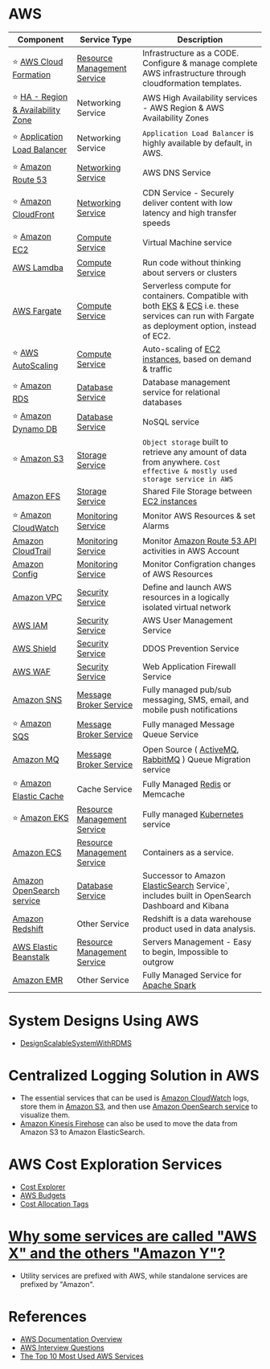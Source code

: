 
# AWS

Component| Service Type                                           | Description                                                                                                                                                          |
-----------|--------------------------------------------------------|----------------------------------------------------------------------------------------------------------------------------------------------------------------------|
:star: [AWS Cloud Formation](AWSResourceMgmtServices/CloudFormation/AWSCloudFormation.md) | [Resource Management Service](AWSResourceMgmtServices) | Infrastructure as a CODE. Configure & manage complete AWS infrastructure through cloudformation templates.                                                           |
:star: [HA - Region & Availability Zone](NetworkingAndContentDelivery/HA-Region-AZ.md)| Networking Service                                | AWS High Availability services - AWS Region & AWS Availability Zones                                                                                                 |
:star: [Application Load Balancer](https://docs.aws.amazon.com/elasticloadbalancing/latest/application/introduction.html)| Networking Service                                     | `Application Load Balancer` is highly available by default, in AWS.                                                                                                  |
:star: [Amazon Route 53](NetworkingAndContentDelivery/AmazonRoute53.md)| [Networking Service](NetworkingAndContentDelivery)               | AWS DNS Service                                                                                                                                                      |
:star: [Amazon CloudFront](NetworkingAndContentDelivery/AmazonCloudFront.md) | [Networking Service](NetworkingAndContentDelivery)               | CDN Service - Securely deliver content with low latency and high transfer speeds                                                                                     |
:star: [Amazon EC2](ComputeServices/AmazonEC2.md) | [Compute Service](ComputeServices)                     | Virtual Machine service                                                                                                                                              |
[AWS Lamdba](ComputeServices/AWSLambda.md) | [Compute Service](ComputeServices)                     | Run code without thinking about servers or clusters                                                                                                                  |
[AWS Fargate ](ComputeServices/AWSFargate.md) | [Compute Service](ComputeServices) | Serverless compute for containers. Compatible with both [EKS](EKS.md) & [ECS](ECS.md) i.e. these services can run with Fargate as deployment option, instead of EC2. |
:star: [AWS AutoScaling](AWSResourceMgmtServices/AWSAutoScaling.md) | [Compute Service](ComputeServices)                     | Auto-scaling of [EC2 instances](ComputeServices/AmazonEC2.md), based on demand & traffic                                                                                   |
:star: [Amazon RDS](DatabaseServices/AmazonRDS.md) | [Database Service](DatabaseServices)                   | Database management service for relational databases                                                                                                                 |
:star: [Amazon Dynamo DB](DatabaseServices/AmazonDynamoDB.md) | [Database Service](DatabaseServices)                   | NoSQL service                                                                                                                                                        |
:star: [Amazon S3](StorageServices/AmazonS3.md) | [Storage Service](StorageServices)                     | `Object storage` built to retrieve any amount of data from anywhere. `Cost effective & mostly used storage service in AWS`                                            |
[Amazon EFS](StorageServices/AmazonEFS.md) | [Storage Service](StorageServices)                     | Shared File Storage between [EC2 instances](ComputeServices/AmazonEC2.md)                                                                                                  |
:star: [Amazon CloudWatch](MonitoringServices/AmazonCloudWatch.md) | [Monitoring Service](MonitoringServices)               | Monitor AWS Resources & set Alarms                                                                                                                                   |
[Amazon CloudTrail](MonitoringServices/AWSCloudTrail.md) | [Monitoring Service](MonitoringServices)               | Monitor [Amazon Route 53 API](NetworkingAndContentDelivery/AmazonRoute53.md) activities in AWS Account                                                                         |
[Amazon Config](MonitoringServices/AWSConfig.md) | [Monitoring Service](MonitoringServices)               | Monitor Configration changes of AWS Resources                                                                                                                        |
[Amazon VPC](SecurityAndIdentityServices/AmazonVPC.md) | [Security Service](SecurityAndIdentityServices)                   | Define and launch AWS resources in a logically isolated virtual network                                                                                              |
[AWS IAM](SecurityAndIdentityServices/AWSIAM.md) | [Security Service](SecurityAndIdentityServices)                                       | AWS User Management Service                                                                                                                                          |
[AWS Shield](SecurityAndIdentityServices/AWSShield.md) | [Security Service](SecurityAndIdentityServices)                                       | DDOS Prevention Service                                                                                                                                              |
[AWS WAF](SecurityAndIdentityServices/AWSWAF.md) | [Security Service](SecurityAndIdentityServices)                                       | Web Application Firewall Service                                                                                                                                     |
[Amazon SNS](MessageBrokerServices/AmazonSNS.md) | [Message Broker Service](MessageBrokerServices)        | Fully managed pub/sub messaging, SMS, email, and mobile push notifications                                                                                           |
:star: [Amazon SQS](MessageBrokerServices/AmazonSQS.md) | [Message Broker Service](MessageBrokerServices)        | Fully managed Message Queue Service                                                                                                                                  |
[Amazon MQ](MessageBrokerServices/AmazonMQ.md) | [Message Broker Service](MessageBrokerServices)        | Open Source ( [ActiveMQ](../MessageBrokers/ActiveMQ.md), [RabbitMQ](../MessageBrokers/RabbitMQ.md) ) Queue Migration service                                         |
:star: [Amazon Elastic Cache](https://aws.amazon.com/elasticache/) | Cache Service                                          | Fully Managed [Redis](../Redis/ReadMe.md) or Memcache                                                                                                                |
:star: [Amazon EKS](AWSResourceMgmtServices/AmazonEKS.md) | [Resource Management Service](AWSResourceMgmtServices) | Fully managed [Kubernetes](../DevOps/Kubernates.md) service                                                                                                          |
[Amazon ECS](AWSResourceMgmtServices/AmazonECS.md) | [Resource Management Service](AWSResourceMgmtServices) | Containers as a service.                                                                                                                                             |
[Amazon OpenSearch service](https://aws.amazon.com/opensearch-service/) | [Database Service](DatabaseServices)                   | Successor to Amazon [ElasticSearch](../ElasticSearch) Service`, includes built in OpenSearch Dashboard and Kibana                                                    |
[Amazon Redshift](https://aws.amazon.com/redshift/) | Other Service                                          | Redshift is a data warehouse product used in data analysis.                                                                                                          |
[AWS Elastic Beanstalk](https://aws.amazon.com/elasticbeanstalk/) | [Resource Management Service](AWSResourceMgmtServices) | Servers Management - Easy to begin, Impossible to outgrow                                                                                                            |
[Amazon EMR](ComputeServices/AmazonEMR.md) | Other Service                                          | Fully Managed Service for [Apache Spark](../ApacheSpark.md)                                                                                                          |

# System Designs Using AWS
- [DesignScalableSystemWithRDMS](../../DesignScalableSystemWithRDMS)

# Centralized Logging Solution in AWS
- The essential services that can be used is [Amazon CloudWatch](MonitoringServices/AmazonCloudWatch.md) logs, store them in [Amazon S3](StorageServices/AmazonS3.md), and then use [Amazon OpenSearch service](https://aws.amazon.com/opensearch-service/) to visualize them. 
- [Amazon Kinesis Firehose](https://aws.amazon.com/kinesis/data-firehose/) can also be used to move the data from Amazon S3 to Amazon ElasticSearch.

# AWS Cost Exploration Services
- [Cost Explorer](https://aws.amazon.com/aws-cost-management/aws-cost-explorer/)
- [AWS Budgets](https://aws.amazon.com/aws-cost-management/aws-budgets/)
- [Cost Allocation Tags](https://docs.aws.amazon.com/awsaccountbilling/latest/aboutv2/cost-alloc-tags.html)

# [Why some services are called "AWS X" and the others "Amazon Y"?](https://stackoverflow.com/questions/33125790/why-some-services-are-called-aws-xxx-and-the-others-amazon-xxx)
- Utility services are prefixed with AWS, while standalone services are prefixed by "Amazon".

# References
- [AWS Documentation Overview](https://aws.amazon.com/documentation-overview/)
- [AWS Interview Questions](https://www.simplilearn.com/tutorials/aws-tutorial/aws-interview-questions)
- [The Top 10 Most Used AWS Services](https://insider.ssi-net.com/insights/the-top-10-most-used-aws-services)